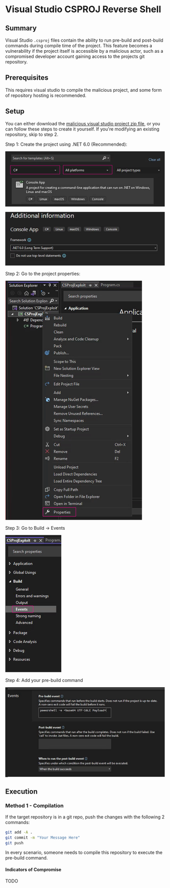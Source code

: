 # Visual Studio CSPROJ Reverse Shell
## Summary

Visual Studio `.csproj` files contain the ability to run pre-build and post-build commands during compile time of the project. This feature becomes a vulnerability if the project itself is accessible by a malicious actor, such as a compromised developer account gaining access to the projects git repository.

## Prerequisites

This requires visual studio to compile the malicious project, and some form of repository hosting is recommended.

## Setup

You can either download the [malicious visual studio project zip file](./misc-attachments/CSProjExploit.zip), or you can follow these steps to create it yourself. If you're modifying an existing repository, skip to step 2.

Step 1: Create the project using .NET 6.0 (Recommended):

![image](./images/Pasted%20image%2020231102134743.png)

![image](./images/Pasted%20image%2020231102134810.png)

Step 2: Go to the project properties:

![image](./images/Pasted%20image%2020231102135107.png)

Step 3: Go to Build -> Events

![image](./images/Pasted%20image%2020231102135154.png)

Step 4: Add your pre-build command

![image](./images/Pasted%20image%2020231102135233.png)

## Execution

### Method 1 - Compilation

If the target repository is in a git repo, push the changes with the following 2 commands:

```bash
git add -A .
git commit -m "Your Message Here"
git push
```

In every scenario, someone needs to compile this repository to execute the pre-build command.

#### Indicators of Compromise

TODO
